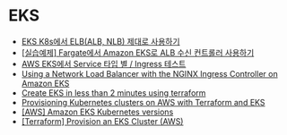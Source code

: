 # EKS
- [EKS K8s에서 ELB(ALB, NLB) 제대로 사용하기](https://velog.io/@ausg/eks-k8s-elb)
- [[실습예제] Fargate에서 Amazon EKS로 ALB 수신 컨트롤러 사용하기](https://www.megazone.com/techblog_20200219_using-alb-ingress-controller-with-amazon-eks-on-fargate/)
- [AWS EKS에서 Service 타입 별 / Ingress 테스트](https://medium.com/finda-tech/aws-eks에서-service-타입-별-ingress-테스트-b911f129c8d5)
- [Using a Network Load Balancer with the NGINX Ingress Controller on Amazon EKS](https://aws.amazon.com/ko/blogs/opensource/network-load-balancer-nginx-ingress-controller-eks/)
- [Create EKS in less than 2 minutes using terraform](https://dev.to/devopsmedium/create-eks-in-less-than-2-minutes-using-terraform-481f)
- [Provisioning Kubernetes clusters on AWS with Terraform and EKS](https://learnk8s.io/terraform-eks)
- [[AWS] Amazon EKS Kubernetes versions](https://docs.aws.amazon.com/eks/latest/userguide/kubernetes-versions.html)
- [[Terraform] Provision an EKS Cluster (AWS)](https://learn.hashicorp.com/tutorials/terraform/eks)
